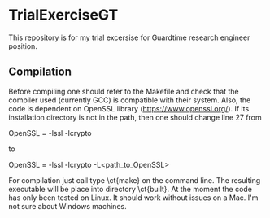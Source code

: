 # TrialExerciseGT
This repository is for my trial excersise for Guardtime research engineer position.

## Compilation

Before compiling one should refer to the Makefile and check that the compiler used (currently GCC) is compatible with their system. Also, the code is dependent on OpenSSL library (https://www.openssl.org/). If its installation directory is not in the path, then one should change line 27 from 

OpenSSL = -lssl -lcrypto 

to 

OpenSSL = -lssl -lcrypto -L<path\_to\_OpenSSL>

For compilation just call type \ct{make} on the command line. The resulting executable will be place into directory \ct{built}. At the moment the code has only been tested on Linux. It should work without issues on a Mac. I'm not sure about Windows machines.  
